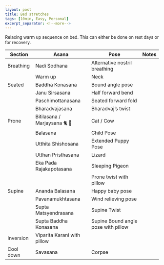```yaml
---
layout: post
title: Bed stretches
tags: [10min, Easy, Personal]
excerpt_separator: <!--more-->
---
```


Relaxing warm up sequence on bed. This can either be done on rest days or for recovery.

<!--more-->

| Section | Asana | Pose | Notes
| ------ | ------ | ------ | ------ |
| Breathing | Nadi Sodhana | Alternative nostril breathing |
| | Warm up | Neck 
| Seated | Baddha Konasana | Bound angle pose |
| | Janu Sirsasana | Half forward bend |
| | Paschimottanasana | Seated forward fold
| | Bharadvajasana | Bharadvaj’s twist |
| Prone | Bitilasana / Marjaysana 🐈 🐄 | Cat / Cow
| | Balasana | Child Pose
| | Utthita Shishosana | Extended Puppy Pose
| | Utthan Pristhasana | Lizard
| | Eka Pada Rajakapotasana | Sleeping Pigeon
| | | Prone twist with pillow
| Supine | Ananda Balasana | Happy baby pose
| | Pavanamukhtasana | Wind relieving pose
| | Supta Matsyendrasana | Supine Twist
| | Supta Baddha Konasana | Supine Bound angle pose with pillow
| Inversion | Viparita Karani with pillow
| Cool down | Savasana | Corpse
